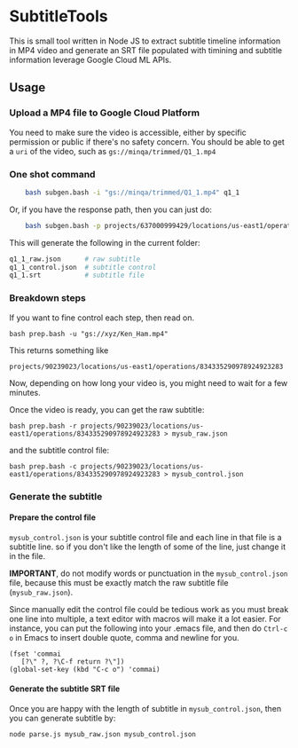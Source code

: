 # SubtitleTools

This is small tool written in Node JS to extract subtitle timeline information in MP4 video and generate an SRT file populated with timining and subtitle information leverage Google Cloud ML APIs.

## Usage

### Upload a MP4 file to Google Cloud Platform

You need to make sure the video is accessible, either by specific permission or public if there's no safety concern. You should be able to get a `uri` of the video, such as `gs://minqa/trimmed/Q1_1.mp4`

### One shot command

```bash
	bash subgen.bash -i "gs://minqa/trimmed/Q1_1.mp4" q1_1
```

Or, if you have the response path, then you can just do:
```bash
   	bash subgen.bash -p projects/637000999429/locations/us-east1/operations/6431147184604634823 q1_1"
```

This will generate the following in the current folder:

```bash
q1_1_raw.json      # raw subtitle
q1_1_control.json  # subtitle control
q1_1.srt           # subtitle file
```

### Breakdown steps

If you want to fine control each step, then read on.

`bash prep.bash -u "gs://xyz/Ken_Ham.mp4"`

This returns something like

`projects/90239023/locations/us-east1/operations/834335290978924923283`

Now, depending on how long your video is, you might need to wait for a few minutes. 

Once the video is ready, you can get the raw subtitle:

`bash prep.bash -r projects/90239023/locations/us-east1/operations/834335290978924923283 > mysub_raw.json`

and the subtitle control file:

`bash prep.bash -c projects/90239023/locations/us-east1/operations/834335290978924923283 > mysub_control.json`

### Generate the subtitle

#### Prepare the control file
`mysub_control.json` is your subtitle control file and each line in that file is a subtitle line. so if you don't like the length of some of the line, just change it in the file.

**IMPORTANT**, do not modify words or punctuation in the `mysub_control.json` file, because this must be exactly match the raw subtitle file (`mysub_raw.json`).

Since manually edit the control file could be tedious work as you must break one line into multiple, a text editor with macros will make it a lot easier. For instance, you can put the following into your .emacs file, and then do `Ctrl-c o` in Emacs to insert double quote, comma and newline for you. 

```
(fset 'commai
   [?\" ?, ?\C-f return ?\"])
(global-set-key (kbd "C-c o") 'commai)
```

#### Generate the subtitle SRT file

Once you are happy with the length of subtitle in `mysub_control.json`, then you can generate subtitle by:

`node parse.js mysub_raw.json mysub_control.json`
